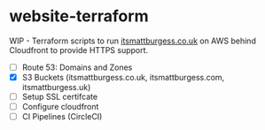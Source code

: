 # website-terraform
WIP - Terraform scripts to run [itsmattburgess.co.uk](itsmattburgess.co.uk) on AWS behind Cloudfront to provide HTTPS support.

- [ ] Route 53: Domains and Zones
- [x] S3 Buckets (itsmattburgess.co.uk, itsmattburgess.com, itsmattburgess.uk)
- [ ] Setup SSL certifcate
- [ ] Configure cloudfront
- [ ] CI Pipelines (CircleCI)
